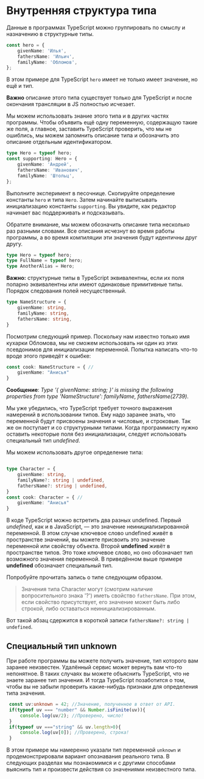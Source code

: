 # Внутренняя структура типа

Данные в программах TypeScript можно группировать по смыслу и назначению в структурные типы.

```typescript
const hero = {
    givenName: 'Илья',
    fathersName: 'Ильич',
    familyName: 'Обломов',
};
```

В этом примере для TypeScript `hero` имеет не только имеет значение, но ещё и тип.

**Важно** описание этого типа существует только для TypeScript и после окончания трансляции в JS полностью исчезает.

Мы можем использовать знание этого типа и в других частях программы. Чтобы объявить ещё одну переменную, содержащую такие же поля, а главное, заставить TypeScript проверить, что мы не ошиблись, мы можем запомнить описание типа и обозначить это описание отдельным идентификатором.

```typescript
type Hero = typeof hero;
const supporting: Hero = {
    givenName: 'Андрей',
    fathersName: 'Иванович',
    familyName: 'Штольц',
};
```

Выполните эксперимент в песочнице. Скопируйте определение константы `hero` и типа `Hero`. Затем начинайте выписывать инициализацию константы `supporting`. Вы увидите, как редактор начинает вас поддерживать и подсказывать.

Обратите внимание, мы можем обозначить описание типа несколько раз разными словами. Все описания исчезнут во время работы программы, а во время компиляции эти значения будут идентичны друг другу.

```typescript
type Hero = typeof hero;
type FullName = typeof hero;
type AnotherAlias = Hero;
```

**Важно:** структурные типы в TypeScript эквивалентны, если их поля попарно эквивалентны или имеют одинаковые примитивные типы. Порядок следования полей несущественный.

```typescript
type NameStructure = {
    givenName: string,
    familyName: string,
    fathersName: string,
}
```

Посмотрим следующий пример. Поскольку нам известно только имя кухарки Обломова, мы не сможем использовать ни один из этих псевдонимов для инициализации переменной. Попытка написать что-то вроде этого приведёт к ошибке:

```typescript
const cook: NameStructure = { // 
    givenName: "Анисья"
}
```

**Сообщение**: *Type '{ givenName: string; }' is missing the following properties from type 'NameStructure': familyName, fathersName(2739)*.

Мы уже убедились, что TypeScript требует точного выражения намерений в использовании типов. Ему надо заранее знать, что переменной будут присвоены значения и числовые, и строковые. Так же он поступает и со структурными типами. Когда программисту нужно оставить некоторые поля без инициализации, следует использовать специальный тип *undefined*.

Мы можем использовать другое определение типа:

```typescript

type Character = {
    givenName: string,
    familyName?: string | undefined,
    fathersName?: string | undefined,
}
const cook: Character = { // 
    givenName: "Анисья"
}
```

В коде TypeScript можно встретить два разных undefined. Первый *undefined*, как и в JavaScript, — это значение неинициализированной переменной. В этом случае ключевое слово undefined живёт в пространстве значений, вы можете присвоить это значение переменной или свойству объекта. Второй **undefined** живёт в пространстве типов. Это тоже ключевое слово, но оно обозначает тип возможного значения переменной. В приведённом выше примере **undefined** обозначает специальный тип.

Попробуйте прочитать запись о типе следующим образом.

> Значения типа Character могут (смотрим наличие вопросительного знака '?') иметь свойство `fathersName`. При этом, если свойство присутствует, его значение может быть либо строкой, либо оставаться неинициализированным.

Вот такой абзац сдержится в короткой записи `fathersName?: string | undefined`.

## Специальный тип unknown

При работе программы вы можете получить значение, тип которого вам заранее неизвестен. Удалённый сервис может вернуть вам что-то непонятное. В таких случаях вы можете объяснить TypeScript, что не знаете заранее тип значения. И тогда TypeScript позаботится о том, чтобы вы не забыли проверить какие-нибудь признаки для определения типа значения.

```typescript
 const uv:unknown = 42; //Значение, полученное в ответ от API.
 if(typeof uv === "number" && Number.isFinite(uv)){
     console.log(uv/2); //Проверено, число!
 }
 if(typeof uv ==="string" && uv.length>0){
     console.log(uv[0]); //Проверено, строка!
 }
```

В этом примере мы намеренно указали тип переменной `unknown` и продемонстрировали вариант опознавания реального типа. В следующих разделах мы познакомимся и с другими способами выяснить тип и произвести действия со значениями неизвестного типа.
